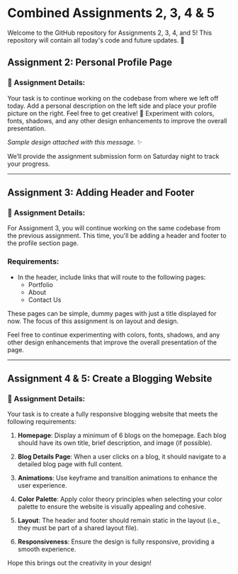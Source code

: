 # Combined Assignments 2, 3, 4 & 5

Welcome to the GitHub repository for Assignments 2, 3, 4, and 5! This repository will contain all today's code and future updates. 🚀

## Assignment 2: Personal Profile Page

### 📝 Assignment Details:
Your task is to continue working on the codebase from where we left off today. Add a personal description on the left side and place your profile picture on the right. Feel free to get creative! 🎨 Experiment with colors, fonts, shadows, and any other design enhancements to improve the overall presentation. 

*Sample design attached with this message.* ✨

We’ll provide the assignment submission form on Saturday night to track your progress.

---

## Assignment 3: Adding Header and Footer

### 📝 Assignment Details:
For Assignment 3, you will continue working on the same codebase from the previous assignment. This time, you'll be adding a header and footer to the profile section page. 

### Requirements:
- In the header, include links that will route to the following pages:
  - Portfolio
  - About
  - Contact Us

These pages can be simple, dummy pages with just a title displayed for now. The focus of this assignment is on layout and design.

Feel free to continue experimenting with colors, fonts, shadows, and any other design enhancements that improve the overall presentation of the page.

---

## Assignment 4 & 5: Create a Blogging Website

### 📝 Assignment Details:
Your task is to create a fully responsive blogging website that meets the following requirements:

1. **Homepage**: Display a minimum of 6 blogs on the homepage. Each blog should have its own title, brief description, and image (if possible).

2. **Blog Details Page**: When a user clicks on a blog, it should navigate to a detailed blog page with full content.

3. **Animations**: Use keyframe and transition animations to enhance the user experience.

4. **Color Palette**: Apply color theory principles when selecting your color palette to ensure the website is visually appealing and cohesive.

5. **Layout**: The header and footer should remain static in the layout (i.e., they must be part of a shared layout file).

6. **Responsiveness**: Ensure the design is fully responsive, providing a smooth experience.


Hope this brings out the creativity in your design! 
